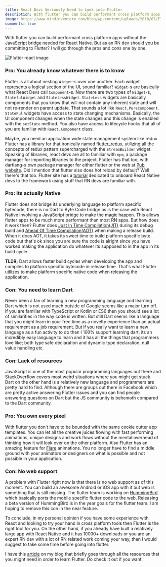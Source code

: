 ```yaml
---
title: React Devs Seriously Need to Look into Flutter
description: With flutter you can build performant cross platform apps without the JavaScript bridge needed for React Native. But as an React dev should you be committing to Flutter?
image: https://www.mindinventory.com/blog/wp-content/uploads/2018/05/Flutter-vs-ReactNative1200.jpg
comments: true
---
```


With flutter you can build performant cross platform apps without the JavaScript bridge needed for React Native. But as an RN dev should you be committing to Flutter? I will go through the pros and cons one by one.

![Flutter react image](https://www.mindinventory.com/blog/wp-content/uploads/2018/05/Flutter-vs-ReactNative1200.jpg)

### Pro: You already know whatever there is to know

Flutter is all about nesting `Widget`-s over one another. Each widget represents a logical section of the UI, sound familiar? `Widget`-s are basically what React Devs call `Component`-s. Now there are two types of `Widget`-s, `StatefulWidget` and `StatelessWidget`. `StateLess` widgets are basically components that you know that will not contain any inherent state and will not re-render on parent update. That sounds a lot like `React.PureComponent`. `StateFul` widgets have access to state changing mechanisms. Basically, the UI component changes when the state changes and this change is enabled with the `setState` method. You also have access to lifecycle hooks that all of you are familiar with `React.Component` class. 

Maybe, you need an application wide state management system like redux. Flutter has a library for that,ironically named [flutter_redux](https://pub.dartlang.org/packages/flutter_redux), utilizing all the concepts of redux pattern supercharged with the `StreamBuilder` widget. Speaking of libraries, react devs are all to familiar with `npm`, a package manager for importing libraries to the project. Flutter has that too, with dartlang-s own package manager for either flutter or the web at [Pub website](https://pub.dartlang.org/). Did I mention that flutter also does hot reload by default? Well there's that too. Flutter site has a [tutorial](https://flutter.dev/docs/get-started/flutter-for/react-native-devs) dedicated to onboard React Native devs to the framework using stuff that RN devs are familiar with. 

### Pro: Its actually **Native**

Flutter does not bridge its underlying language to platform specific bytecode, there is no Dart to Byte Code bridge as is the case with React Native involving a JavaScript bridge to make the magic happen. This allows flutter apps to be much more performant than most RN apps. But how does it work then? Flutter does [Just In Time Compilation(JIT)](https://aboullaite.me/understanding-jit-compiler-just-in-time-compiler/) during its debug build and [Ahead Of Time Compilation(AOT)](https://en.wikipedia.org/wiki/Ahead-of-time_compilation) when making a release build. When it does AOT, it takes its sweet time to build platform specific byte code but that's ok since you are sure the code is alright since you have worked making the application do whatever its supposed to in the app in its build cycle. 

**TLDR;** Dart allows faster build cycles when developing the app and compiles to platform specific bytecode in release time. That's what Flutter utilizes to make platform specific native code when releasing the application.

### Con: You need to learn Dart

Never been a fan of learning a new programming language and learning Dart which is not used much outside of Google seems like a major turn off. If you are familiar with TypeScript or Kotlin or ES6 then you should see a lot of similarities in the way code is written. But still Dart seems like a language that you might learn in your free time as a novelty experience than an actual requirement as a job requirement. But if you really want to learn a new language as a fun activity to do then I 100% support learning dart, its an incredibly easy language to learn and it has all the things that programmers love like; both type safe declaration and dynamic type declaration, null value handling etc. 

### Con: Lack of resources

JavaScript is one of the most popular programming languages out there and StackOverflow covers most weird situations where you might get stuck. Dart on the other hand is a relatively new language and programmers are pretty hard to find. Although there are groups out there in Facebook which are pretty active answering Flutter issues and you can find people answering questions on Dart but the JS community is behemoth compared to the Dart community.

### Pro: You own every pixel

With flutter you don't have to be bounded with the same cookie cutter app templates. You can let all the creative juices flowing with fast performing animations, unique designs and work flows without the mental overhead of thinking how it will look over on the other platform. Also Flutter has an amazing feature for [Flare](https://www.2dimensions.com/about-flare) animations. You no longer have to find a middle ground with your animators or designers on what is possible and not possible in your application.

### Con: No web support

A problem with Flutter right now is that there is no web support as of this moment. You can build an awesome Android or iOS app with it but web is something that is still missing. The flutter team is working on [HummingBird](https://medium.com/flutter-io/hummingbird-building-flutter-for-the-web-e687c2a023a8) which basically ports the mobile specific flutter code to the web. Releasing a beta version of HummingBird is in the year goals for the flutter team. I am hoping to remove this con in the near feature. 

To conclude, in my personal opinion if you have some experience with React and looking to try your hand in cross platform tools then Flutter is the right tool for you. On the other hand, if you already have built a relatively large app with React Native and it has 10000+ downloads or you are an expert RN dev with a lot of RN related work coming your way, then I would suggest to take some time before going into flutter. 

I have this [article](https://shabab477.github.io/blog/how-to-become-a-kickass-flutter-developer-in-less-than-24-hours) on my blog that briefly goes through all the resources that you might need in order to learn Flutter. Do check it out if you want. 
